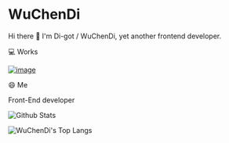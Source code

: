 
# WuChenDi

Hi there 👋 I'm Di-got / WuChenDi, yet another frontend developer.

💻 Works

[![image](https://img.shields.io/badge/语雀-WuChenDi-green.svg)](https://www.yuque.com/wuchendi/fe)

😄 Me

Front-End developer

![Github Stats](https://github-readme-stats.vercel.app/api?username=WuChenDi&show_icons=true&theme=tokyonight&hide_title=true)

![WuChenDi's Top Langs](https://github-readme-stats.vercel.app/api/top-langs/?username=WuChenDi&theme=dracula&layout=compact&card)

<!--
**WuChenDi/WuChenDi** is a ✨ _special_ ✨ repository because its `README.md` (this file) appears on your GitHub profile.

Here are some ideas to get you started:

- 🔭 I’m currently working on ...
- 🌱 I’m currently learning ...
- 👯 I’m looking to collaborate on ...
- 🤔 I’m looking for help with ...
- 💬 Ask me about ...
- 📫 How to reach me: ...
- 😄 Pronouns: ...
- ⚡ Fun fact: ...
-->
